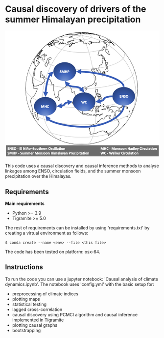 # Causal discovery of drivers of the summer Himalayan precipitation

![causal diagram](plots/causal_diagram.png)

This code uses a causal discovery and causal inference methods to analyse linkages among ENSO, circulation fields, and the summer monsoon precipitation over the Himalayas.

Requirements
------------
**Main requirements**
* Python >= 3.9
* Tigramite >= 5.0

The rest of requirements can be installed by using 'requirements.txt' by creating a virtual environment as follows:

    $ conda create --name <env> --file <this file>

The code has been tested on platform: osx-64.

Instructions
------------
To run the code you can use a jupyter notebook: 'Causal analysis of climate dynamics.ipynb'. 
The notebook uses 'config.yml' with the basic setup for:
* preprocessing of climate indices 
* plotting maps
* statistical testing
* lagged cross-correlation
* causal discovery using PCMCI algorithm and causal inference implemented in [Tigramite](https://github.com/jakobrunge/tigramite)
* plotting causal graphs
* bootstrapping